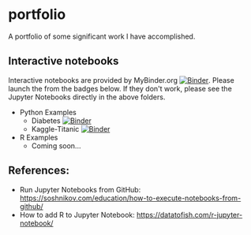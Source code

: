 # portfolio
A portfolio of some significant work I have accomplished.

## Interactive notebooks
Interactive notebooks are provided by MyBinder.org [![Binder](https://mybinder.org/badge_logo.svg)](https://mybinder.org/v2/gh/ChemGuy88/portfolio/HEAD). Please launch the from the badges below. If they don't work, please see the Jupyter Notebooks directly in the above folders.

- Python Examples
  - Diabetes [![Binder](https://mybinder.org/badge_logo.svg)](https://mybinder.org/v2/gh/ChemGuy88/portfolio/HEAD?urlpath=https%3A%2F%2Fgithub.com%2FChemGuy88%2Fportfolio%2Fblob%2Fmain%2FPython%2520Examples%2FDiabetes%2Fnotebook.ipynb)
  - Kaggle-Titanic [![Binder](https://mybinder.org/badge_logo.svg)](https://mybinder.org/v2/gh/ChemGuy88/portfolio/HEAD?urlpath=https%3A%2F%2Fgithub.com%2FChemGuy88%2Fportfolio%2Fblob%2Fmain%2FPython%2520Examples%2FKaggle-Titanic%2Fnotebook.ipynb)
- R Examples
  - Coming soon...

## References:
- Run Jupyter Notebooks from GitHub: https://soshnikov.com/education/how-to-execute-notebooks-from-github/
- How to add R to Jupyter Notebook: https://datatofish.com/r-jupyter-notebook/
